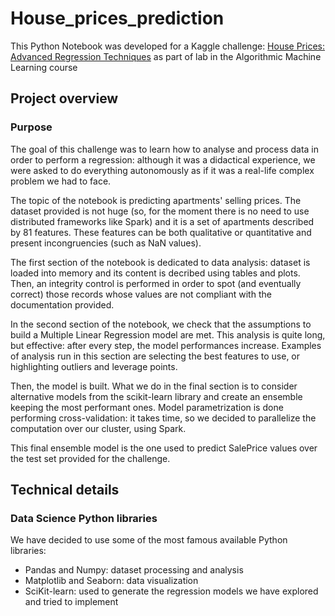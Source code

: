 # House_prices_prediction

This Python Notebook was developed for a Kaggle challenge: [House Prices: Advanced Regression Techniques](https://www.kaggle.com/c/house-prices-advanced-regression-techniques) as part of lab in the Algorithmic Machine Learning course

## Project overview
### Purpose 
The goal of this challenge was to learn how to analyse and process data in order to perform a regression: although it was a didactical experience, we were asked to do everything autonomously as if it was a real-life complex problem we had to face.

The topic of the notebook is predicting apartments' selling prices. The dataset provided is not huge (so, for the moment there is no need to use distributed frameworks like Spark) and it is a set of apartments described by 81 features. These features can be both qualitative or quantitative and present incongruencies (such as NaN values).

The first section of the notebook is dedicated to data analysis: dataset is loaded into memory and its content is decribed using tables and plots. Then, an integrity control is performed in order to spot (and eventually correct) those records whose values are not compliant with the documentation provided.

In the second section of the notebook, we check that the assumptions to build a Multiple Linear Regression model are met. This analysis is quite long, but effective: after every step, the model performances increase. Examples of analysis run in this section are selecting the best features to use, or highlighting outliers and leverage points.

Then, the model is built. What we do in the final section is to consider alternative models from the scikit-learn library and create an ensemble keeping the most performant ones. Model parametrization is done performing cross-validation: it takes time, so we decided to parallelize the computation over our cluster, using Spark.

This final ensemble model is the one used to predict SalePrice values over the test set provided for the challenge.


## Technical details

### Data Science Python libraries
We have decided to use some of the most famous available Python libraries:
- Pandas and Numpy: dataset processing and analysis
- Matplotlib and Seaborn: data visualization
- SciKit-learn: used to generate the regression models we have explored and tried to implement
